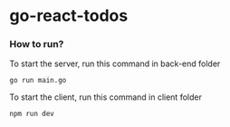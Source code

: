 # go-react-todos


### How to run?

To start the server, run this command in back-end folder

``` go run main.go ``` 

To start the client, run this command in client folder

``` npm run dev ```

